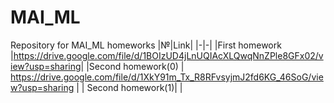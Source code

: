 # MAI_ML
Repository for MAI_ML homeworks
|№|Link|
|-|-|
|First homework  |https://drive.google.com/file/d/1BOIzUD4jLnUQIAcXLQwqNnZPle8GFx02/view?usp=sharing| 
|Second homework(0) |  https://drive.google.com/file/d/1XkY91m_Tx_R8RFvsyjmJ2fd6KG_46SoG/view?usp=sharing |
| Second homework(1)| |
